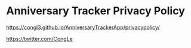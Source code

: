 # Anniversary Tracker Privacy Policy

https://congl3.github.io/AnniversaryTrackerApp/privacypolicy/

https://twitter.com/CongLe
